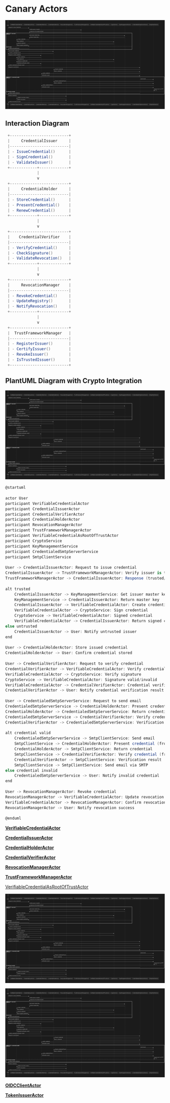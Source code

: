 # Canary Actors

![Untitled](Untitled%201.png)

## **Interaction Diagram**

```csharp
 +--------------------------+
 |     CredentialIssuer     |
 |--------------------------|
 | - IssueCredential()      |
 | - SignCredential()       |
 | - ValidateIssuer()       |
 +------------+-------------+
              |
              v
 +--------------------------+
 |     CredentialHolder     |
 |--------------------------|
 | - StoreCredential()      |
 | - PresentCredential()    |
 | - RenewCredential()      |
 +------------+-------------+
              |
              v
 +--------------------------+
 |    CredentialVerifier    |
 |--------------------------|
 | - VerifyCredential()     |
 | - CheckSignature()       |
 | - ValidateRevocation()   |
 +------------+-------------+
              |
              v
 +--------------------------+
 |     RevocationManager    |
 |--------------------------|
 | - RevokeCredential()     |
 | - UpdateRegistry()       |
 | - NotifyRevocation()     |
 +------------+-------------+
              |
              v
 +--------------------------+
 |  TrustFrameworkManager   |
 |--------------------------|
 | - RegisterIssuer()       |
 | - CertifyIssuer()        |
 | - RevokeIssuer()         |
 | - IsTrustedIssuer()      |
 +--------------------------+

```

## **PlantUML Diagram with Crypto Integration**

![Untitled](Untitled%202.png)

```csharp
@startuml

actor User
participant VerifiableCredentialActor
participant CredentialIssuerActor
participant CredentialVerifierActor
participant CredentialHolderActor
participant RevocationManagerActor
participant TrustFrameworkManagerActor
participant VerifiableCredentialAsRootOfTrustActor
participant CryptoService
participant KeyManagementService
participant CredentialedSmtpServerService
participant SmtpClientService

User -> CredentialIssuerActor: Request to issue credential
CredentialIssuerActor -> TrustFrameworkManagerActor: Verify issuer is trusted
TrustFrameworkManagerActor -> CredentialIssuerActor: Response (trusted/untrusted)

alt trusted
    CredentialIssuerActor -> KeyManagementService: Get issuer master key
    KeyManagementService -> CredentialIssuerActor: Return master key
    CredentialIssuerActor -> VerifiableCredentialActor: Create credential
    VerifiableCredentialActor -> CryptoService: Sign credential
    CryptoService -> VerifiableCredentialActor: Signed credential
    VerifiableCredentialActor -> CredentialIssuerActor: Return signed credential
else untrusted
    CredentialIssuerActor -> User: Notify untrusted issuer
end

User -> CredentialHolderActor: Store issued credential
CredentialHolderActor -> User: Confirm credential stored

User -> CredentialVerifierActor: Request to verify credential
CredentialVerifierActor -> VerifiableCredentialActor: Verify credential
VerifiableCredentialActor -> CryptoService: Verify signature
CryptoService -> VerifiableCredentialActor: Signature valid/invalid
VerifiableCredentialActor -> CredentialVerifierActor: Credential verification result
CredentialVerifierActor -> User: Notify credential verification result

User -> CredentialedSmtpServerService: Request to send email
CredentialedSmtpServerService -> CredentialHolderActor: Present credential
CredentialHolderActor -> CredentialedSmtpServerService: Return credential
CredentialedSmtpServerService -> CredentialVerifierActor: Verify credential
CredentialVerifierActor -> CredentialedSmtpServerService: Verification result

alt credential valid
    CredentialedSmtpServerService -> SmtpClientService: Send email
    SmtpClientService -> CredentialHolderActor: Present credential (from)
    CredentialHolderActor -> SmtpClientService: Return credential
    SmtpClientService -> CredentialVerifierActor: Verify credential (from)
    CredentialVerifierActor -> SmtpClientService: Verification result
    SmtpClientService -> SmtpClientService: Send email via SMTP
else credential invalid
    CredentialedSmtpServerService -> User: Notify invalid credential
end

User -> RevocationManagerActor: Revoke credential
RevocationManagerActor -> VerifiableCredentialActor: Update revocation status
VerifiableCredentialActor -> RevocationManagerActor: Confirm revocation
RevocationManagerActor -> User: Notify revocation success

@enduml

```

[**VerifiableCredentialActor**](VerifiableCredentialActor%20b56749d2d1954ca9abf6cbd7559123ce.md)

[**CredentialIssuerActor**](CredentialIssuerActor%201b1fb63870b648909ef6bf7ab769338f.md)

[**CredentialHolderActor**](CredentialHolderActor%2081302618c85146398c68b36dffeef993.md)

[**CredentialVerifierActor**](CredentialVerifierActor%20f5cb5b9f6dae4d7ea7a5b3149dd65f8f.md)

[**RevocationManagerActor**](RevocationManagerActor%20ae04dca7c62b473f9c3abe2830544736.md)

[**TrustFrameworkManagerActor**](TrustFrameworkManagerActor%208488a7eb9c2749db81df22f640df23c8.md)

[VerifiableCredentialAsRootOfTrustActor ](VerifiableCredentialAsRootOfTrustActor%20b5f705fd85b0444caf3effbc0c5201aa.md)

![Untitled](Untitled%203.png)

![Untitled](Untitled%204.png)

[**OIDCClientActor**](OIDCClientActor%20c1c4b634e82f433c8ccc69f2039fc275.md)

[**TokenIssuerActor**](TokenIssuerActor%209666911991284115b902962fb2a97e4a.md)